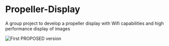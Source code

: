 # Propeller-Display
A group project to develop a propeller display with Wifi capabilities and high performance display of images

![First PROPOSED version](http://i.imgur.com/gKJlont.png)